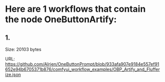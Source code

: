 # Here are 1 workflows that contain the node OneButtonArtify:

## 1. 

Size: 20103 bytes

URL: https://github.com/AIrjen/OneButtonPrompt/blob/933afa907e9184e557ef91652e94b6705371b876/comfyui_workflow_examples/OBP_Artify_and_Flufferize.json

